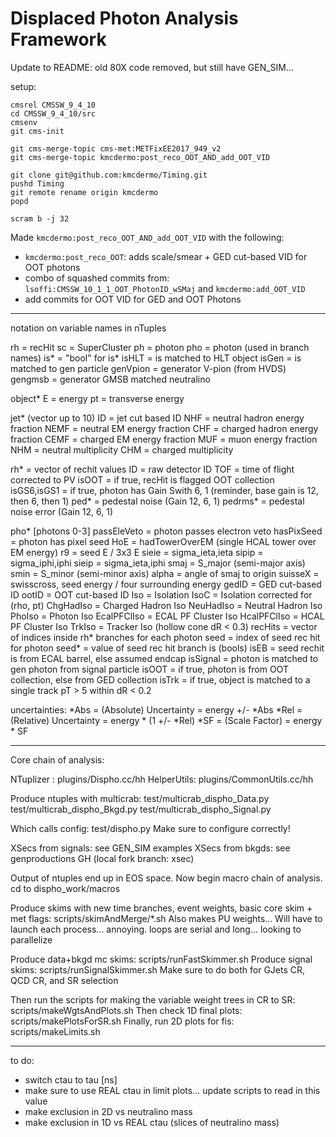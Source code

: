 # Displaced Photon Analysis Framework

Update to README: old 80X code removed, but still have GEN_SIM...

setup:
```
cmsrel CMSSW_9_4_10
cd CMSSW_9_4_10/src
cmsenv
git cms-init

git cms-merge-topic cms-met:METFixEE2017_949_v2
git cms-merge-topic kmcdermo:post_reco_OOT_AND_add_OOT_VID

git clone git@github.com:kmcdermo/Timing.git
pushd Timing
git remote rename origin kmcdermo
popd

scram b -j 32
```

Made ```kmcdermo:post_reco_OOT_AND_add_OOT_VID``` with the following:
- ```kmcdermo:post_reco_OOT```: adds scale/smear + GED cut-based VID for OOT photons
- combo of squashed commits from: ```lsoffi:CMSSW_10_1_1_OOT_PhotonID_wSMaj``` and ```kmcdermo:add_OOT_VID```
- add commits for OOT VID for GED and OOT Photons

-----------------------

notation on variable names in nTuples

rh = recHit
sc = SuperCluster
ph = photon
pho = photon (used in branch names)
is* = "bool" for is*
  isHLT = is matched to HLT object
  isGen = is matched to gen particle
genVpion = generator V-pion (from HVDS)
gengmsb = generator GMSB matched neutralino

object*
  E = energy
  pt = transverse energy

jet* (vector up to 10)
  ID = jet cut based ID
  NHF = neutral hadron energy fraction
  NEMF = neutral EM energy fraction
  CHF = charged hadron energy fraction
  CEMF = charged EM energy fraction
  MUF = muon energy fraction
  NHM = neutral multiplicity
  CHM = charged multiplicity

rh* = vector of rechit values
  ID = raw detector ID
  TOF = time of flight corrected to PV
  isOOT = if true, recHit is flagged OOT collection
  isGS6,isGS1 = if true, photon has Gain Swith 6, 1 (reminder, base gain is 12, then 6, then 1)
  ped* = pedestal noise (Gain 12, 6, 1)
  pedrms* = pedestal noise error (Gain 12, 6, 1)

pho* [photons 0-3] 
  passEleVeto = photon passes electron veto
  hasPixSeed = photon has pixel seed
  HoE = hadTowerOverEM (single HCAL tower over EM energy)
  r9 = seed E / 3x3 E
  sieie = sigma_ieta,ieta
  sipip = sigma_iphi,iphi
  sieip = sigma_ieta,iphi
  smaj = S_major (semi-major axis)
  smin = S_minor (semi-minor axis)
  alpha = angle of smaj to origin
  suisseX = swisscross, seed energy / four surrounding energy
  gedID = GED cut-based ID
  ootID = OOT cut-based ID
  Iso = Isolation
  IsoC = Isolation corrected for (rho, pt)
    ChgHadIso = Charged Hadron Iso
    NeuHadIso = Neutral Hadron Iso
    PhoIso = Photon Iso
    EcalPFClIso = ECAL PF Cluster Iso
    HcalPFClIso = HCAL PF Cluster Iso
    TrkIso = Tracker Iso (hollow cone dR < 0.3)
  recHits = vector of indices inside rh* branches for each photon
  seed = index of seed rec hit for photon
  seed* = value of seed rec hit branch
  is (bools)
    isEB = seed rechit is from ECAL barrel, else assumed endcap
    isSignal = photon is matched to gen photon from signal particle
    isOOT = if true, photon is from OOT collection, else from GED collection
    isTrk = if true, object is matched to a single track pT > 5 within dR < 0.2

uncertainties:
*Abs = (Absolute) Uncertainty = energy +/- *Abs
*Rel = (Relative) Uncertainty = energy * (1 +/- *Rel)
*SF  = (Scale Factor) = energy * SF

-----------------------

Core chain of analysis:

NTuplizer  : plugins/Dispho.cc/hh
HelperUtils: plugins/CommonUtils.cc/hh

Produce ntuples with multicrab:
test/multicrab_dispho_Data.py
test/multicrab_dispho_Bkgd.py
test/multicrab_dispho_Signal.py

Which calls config: test/dispho.py
Make sure to configure correctly!

XSecs from signals: see GEN_SIM examples
XSecs from bkgds: see genproductions GH (local fork branch: xsec)

Output of ntuples end up in EOS space. Now begin macro chain of analysis. cd to dispho_work/macros

Produce skims with new time branches, event weights, basic core skim + met flags: scripts/skimAndMerge/*.sh
Also makes PU weights...
Will have to launch each process... annoying. loops are serial and long... looking to parallelize

Produce data+bkgd mc skims: scripts/runFastSkimmer.sh
Produce signal skims: scripts/runSignalSkimmer.sh
Make sure to do both for GJets CR, QCD CR, and SR selection

Then run the scripts for making the variable weight trees in CR to SR: scripts/makeWgtsAndPlots.sh
Then check 1D final plots: scripts/makePlotsForSR.sh
Finally, run 2D plots for fis: scripts/makeLimits.sh

--------------------------------
to do:

- switch ctau to tau [ns]
- make sure to use REAL ctau in limit plots... update scripts to read in this value
- make exclusion in 2D vs neutralino mass
- make exclusion in 1D vs REAL ctau (slices of neutralino mass)
